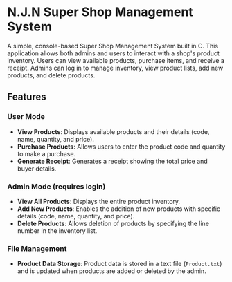 # N.J.N Super Shop Management System
A simple, console-based Super Shop Management System built in C. This application allows both admins and users to interact with a shop's product inventory. Users can view available products, purchase items, and receive a receipt. Admins can log in to manage inventory, view product lists, add new products, and delete products.

## Features
### User Mode
- **View Products**: Displays available products and their details (code, name, quantity, and price).
- **Purchase Products**: Allows users to enter the product code and quantity to make a purchase.
- **Generate Receipt**: Generates a receipt showing the total price and buyer details.

### Admin Mode (requires login)
- **View All Products**: Displays the entire product inventory.
- **Add New Products**: Enables the addition of new products with specific details (code, name, quantity, and price).
- **Delete Products**: Allows deletion of products by specifying the line number in the inventory list.

### File Management
- **Product Data Storage**: Product data is stored in a text file (`Product.txt`) and is updated when products are added or deleted by the admin.

